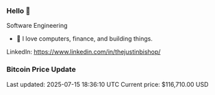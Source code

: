 ### Hello 🤙  

Software Engineering

- 🔭 I love computers, finance, and building things.
  
LinkedIn: https://www.linkedin.com/in/thejustinbishop/  



















































































































































































































































































































































































































































































































































































































































































































































































































































### Bitcoin Price Update
Last updated: 2025-07-15 18:36:10 UTC
Current price: $116,710.00 USD
